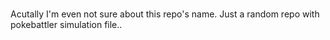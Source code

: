 # 

Acutally I'm even not sure about this repo's name. Just a random repo with pokebattler simulation file..
